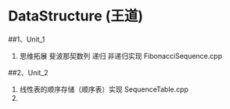 # DataStructure (王道)
##1、Unit_1
1) 思维拓展 斐波那契数列 递归 非递归实现 FibonacciSequence.cpp
   
##2、Unit_2
1) 线性表的顺序存储（顺序表）实现 SequenceTable.cpp 
2) 
